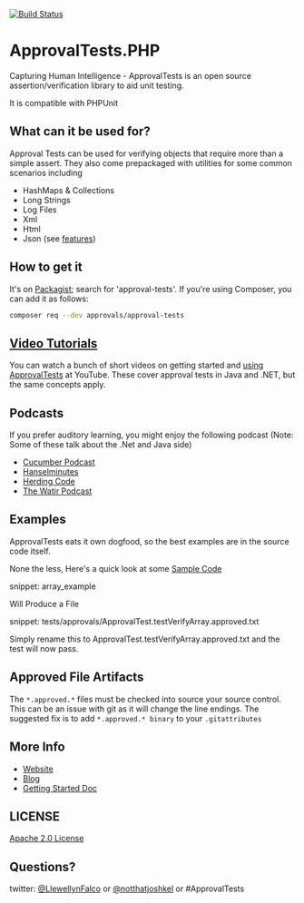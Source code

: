 [![Build Status](https://travis-ci.org/mattcan/approval-tests.svg?branch=master)](https://travis-ci.org/mattcan/approval-tests)

ApprovalTests.PHP
=================
Capturing Human Intelligence - ApprovalTests is an open source assertion/verification library to aid unit testing.

It is compatible with PHPUnit

What can it be used for?
---

Approval Tests can be used for verifying objects that require more than a simple assert. They also come prepackaged with utilities for some common scenarios including

- HashMaps & Collections
- Long Strings
- Log Files
- Xml
- Html
- Json (see [features](docs/features.md))

How to get it
---
It's on [Packagist](https://packagist.org/packages/approvals/approval-tests);
search for 'approval-tests'. If you're using Composer, you can add it as follows:

```sh
composer req --dev approvals/approval-tests
```

[Video Tutorials](http://www.youtube.com/playlist?list=PLFBA98F47156EFAA9&feature=view_all)
---

You can watch a bunch of short videos on getting started and [using ApprovalTests](http://www.youtube.com/playlist?list=PLFBA98F47156EFAA9&feature=view_all) at YouTube.
These cover approval tests in Java and .NET, but the same concepts apply.

Podcasts
---
If you prefer auditory learning, you might enjoy the following podcast (Note: Some of these talk about the .Net and Java side)

- [Cucumber Podcast](https://cucumber.io/blog/2017/01/26/approval-testing)
- [Hanselminutes](http://www.hanselminutes.com/360/approval-tests-with-llewellyn-falco)
- [Herding Code](http://www.developerfusion.com/media/122649/herding-code-117-llewellyn-falcon-on-approval-tests/)
- [The Watir Podcast](http://watirpodcast.com/podcast-53/)



Examples
---
ApprovalTests eats it own dogfood, so the best examples are in the source code itself.

None the less,  Here's a quick look at some
[Sample Code](https://github.com/approvals/ApprovalTests.php/blob/9ce5bbd043ea2720bdfe5bbdf25f23a225329485/tests/ApprovalTest.php#L8)

snippet: array_example

Will Produce a File

snippet: tests/approvals/ApprovalTest.testVerifyArray.approved.txt

Simply rename this to ApprovalTest.testVerifyArray.approved.txt and the test will now pass.

Approved File Artifacts
---

The `*.approved.*` files must be checked into source your source control.
This can be an issue with git as it will change the line endings.
The suggested fix is to add
`*.approved.* binary` to your `.gitattributes`

More Info
---

- [Website](http://approvaltests.sourceforge.net/)
- [Blog](http://blog.approvaltests.com/)
- [Getting Started Doc](https://github.com/approvals/ApprovalTests.Java/blob/master/build/resources/approval_tests/documentation/ApprovalTests%20-%20GettingStarted.md)


## LICENSE
[Apache 2.0 License](https://github.com/SignalR/SignalR/blob/master/LICENSE.md)


Questions?
---

twitter: [@LlewellynFalco](https://twitter.com/#!/llewellynfalco) or [@notthatjoshkel](https://twitter.com/notthatjoshkel) or #ApprovalTests
